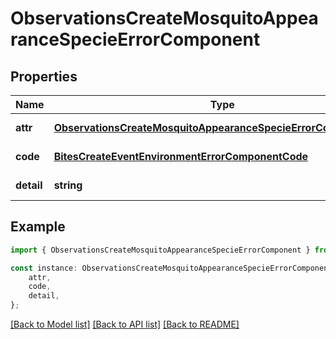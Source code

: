 # ObservationsCreateMosquitoAppearanceSpecieErrorComponent


## Properties

Name | Type | Description | Notes
------------ | ------------- | ------------- | -------------
**attr** | [**ObservationsCreateMosquitoAppearanceSpecieErrorComponentAttr**](ObservationsCreateMosquitoAppearanceSpecieErrorComponentAttr.md) |  | [default to undefined]
**code** | [**BitesCreateEventEnvironmentErrorComponentCode**](BitesCreateEventEnvironmentErrorComponentCode.md) |  | [default to undefined]
**detail** | **string** |  | [default to undefined]

## Example

```typescript
import { ObservationsCreateMosquitoAppearanceSpecieErrorComponent } from 'mosquito-alert';

const instance: ObservationsCreateMosquitoAppearanceSpecieErrorComponent = {
    attr,
    code,
    detail,
};
```

[[Back to Model list]](../README.md#documentation-for-models) [[Back to API list]](../README.md#documentation-for-api-endpoints) [[Back to README]](../README.md)
